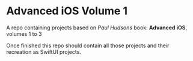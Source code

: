 # Advanced iOS Volume 1

A repo containing projects based on _Paul Hudsons_ book: **Advanced iOS**, volumes 1 to 3

Once finished this repo should contain all those projects and their recreation as SwiftUI projects.
